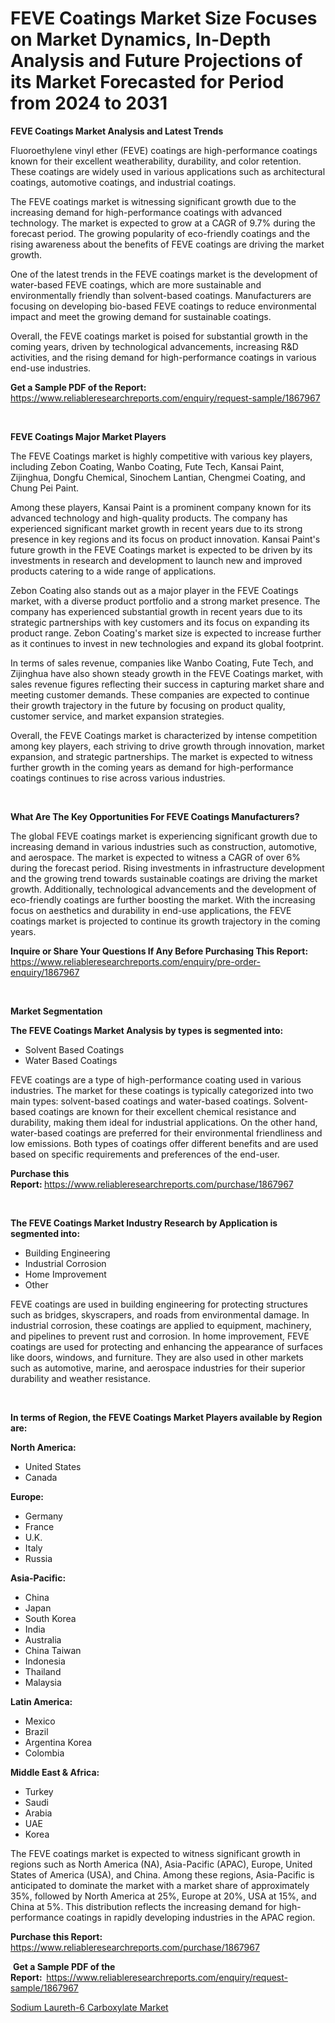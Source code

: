 <p><h1>FEVE Coatings Market Size Focuses on Market Dynamics, In-Depth Analysis and Future Projections of its Market Forecasted for Period from 2024 to 2031</h1></p><p><strong>FEVE Coatings Market Analysis and Latest Trends</strong></p>
<p><p>Fluoroethylene vinyl ether (FEVE) coatings are high-performance coatings known for their excellent weatherability, durability, and color retention. These coatings are widely used in various applications such as architectural coatings, automotive coatings, and industrial coatings.</p><p>The FEVE coatings market is witnessing significant growth due to the increasing demand for high-performance coatings with advanced technology. The market is expected to grow at a CAGR of 9.7% during the forecast period. The growing popularity of eco-friendly coatings and the rising awareness about the benefits of FEVE coatings are driving the market growth.</p><p>One of the latest trends in the FEVE coatings market is the development of water-based FEVE coatings, which are more sustainable and environmentally friendly than solvent-based coatings. Manufacturers are focusing on developing bio-based FEVE coatings to reduce environmental impact and meet the growing demand for sustainable coatings.</p><p>Overall, the FEVE coatings market is poised for substantial growth in the coming years, driven by technological advancements, increasing R&D activities, and the rising demand for high-performance coatings in various end-use industries.</p></p>
<p><strong>Get a Sample PDF of the Report:&nbsp;</strong> <a href="https://www.reliableresearchreports.com/enquiry/request-sample/1867967">https://www.reliableresearchreports.com/enquiry/request-sample/1867967</a></p>
<p>&nbsp;</p>
<p><strong>FEVE Coatings Major Market Players</strong></p>
<p><p>The FEVE Coatings market is highly competitive with various key players, including Zebon Coating, Wanbo Coating, Fute Tech, Kansai Paint, Zijinghua, Dongfu Chemical, Sinochem Lantian, Chengmei Coating, and Chung Pei Paint.</p><p>Among these players, Kansai Paint is a prominent company known for its advanced technology and high-quality products. The company has experienced significant market growth in recent years due to its strong presence in key regions and its focus on product innovation. Kansai Paint's future growth in the FEVE Coatings market is expected to be driven by its investments in research and development to launch new and improved products catering to a wide range of applications.</p><p>Zebon Coating also stands out as a major player in the FEVE Coatings market, with a diverse product portfolio and a strong market presence. The company has experienced substantial growth in recent years due to its strategic partnerships with key customers and its focus on expanding its product range. Zebon Coating's market size is expected to increase further as it continues to invest in new technologies and expand its global footprint.</p><p>In terms of sales revenue, companies like Wanbo Coating, Fute Tech, and Zijinghua have also shown steady growth in the FEVE Coatings market, with sales revenue figures reflecting their success in capturing market share and meeting customer demands. These companies are expected to continue their growth trajectory in the future by focusing on product quality, customer service, and market expansion strategies.</p><p>Overall, the FEVE Coatings market is characterized by intense competition among key players, each striving to drive growth through innovation, market expansion, and strategic partnerships. The market is expected to witness further growth in the coming years as demand for high-performance coatings continues to rise across various industries.</p></p>
<p>&nbsp;</p>
<p><strong>What Are The Key Opportunities For FEVE Coatings Manufacturers?</strong></p>
<p><p>The global FEVE coatings market is experiencing significant growth due to increasing demand in various industries such as construction, automotive, and aerospace. The market is expected to witness a CAGR of over 6% during the forecast period. Rising investments in infrastructure development and the growing trend towards sustainable coatings are driving the market growth. Additionally, technological advancements and the development of eco-friendly coatings are further boosting the market. With the increasing focus on aesthetics and durability in end-use applications, the FEVE coatings market is projected to continue its growth trajectory in the coming years.</p></p>
<p><strong>Inquire or Share Your Questions If Any Before Purchasing This Report:</strong> <a href="https://www.reliableresearchreports.com/enquiry/pre-order-enquiry/1867967">https://www.reliableresearchreports.com/enquiry/pre-order-enquiry/1867967</a></p>
<p>&nbsp;</p>
<p><strong>Market Segmentation</strong></p>
<p><strong>The FEVE Coatings Market Analysis by types is segmented into:</strong></p>
<p><ul><li>Solvent Based Coatings</li><li>Water Based Coatings</li></ul></p>
<p><p>FEVE coatings are a type of high-performance coating used in various industries. The market for these coatings is typically categorized into two main types: solvent-based coatings and water-based coatings. Solvent-based coatings are known for their excellent chemical resistance and durability, making them ideal for industrial applications. On the other hand, water-based coatings are preferred for their environmental friendliness and low emissions. Both types of coatings offer different benefits and are used based on specific requirements and preferences of the end-user.</p></p>
<p><strong>Purchase this Report:&nbsp;</strong><a href="https://www.reliableresearchreports.com/purchase/1867967">https://www.reliableresearchreports.com/purchase/1867967</a></p>
<p>&nbsp;</p>
<p><strong>The FEVE Coatings Market Industry Research by Application is segmented into:</strong></p>
<p><ul><li>Building Engineering</li><li>Industrial Corrosion</li><li>Home Improvement</li><li>Other</li></ul></p>
<p><p>FEVE coatings are used in building engineering for protecting structures such as bridges, skyscrapers, and roads from environmental damage. In industrial corrosion, these coatings are applied to equipment, machinery, and pipelines to prevent rust and corrosion. In home improvement, FEVE coatings are used for protecting and enhancing the appearance of surfaces like doors, windows, and furniture. They are also used in other markets such as automotive, marine, and aerospace industries for their superior durability and weather resistance.</p></p>
<p>&nbsp;</p>
<p><strong>In terms of Region, the FEVE Coatings Market Players available by Region are:</strong></p>
<p>
    <p> <strong> North America: </strong>
        <ul>
            <li>United States</li>
            <li>Canada</li>
        </ul>
        </p> 
    <p> <strong> Europe: </strong>
        <ul>
            <li>Germany</li>
            <li>France</li>
            <li>U.K.</li>
            <li>Italy</li>
            <li>Russia</li>
        </ul>
        </p> 
    <p> <strong> Asia-Pacific: </strong>
        <ul>
            <li>China</li>
            <li>Japan</li>
            <li>South Korea</li>
            <li>India</li>
            <li>Australia</li>
            <li>China Taiwan</li>
            <li>Indonesia</li>
            <li>Thailand</li>
            <li>Malaysia</li>
        </ul>
        </p> 
    <p> <strong> Latin America: </strong>
        <ul>
            <li>Mexico</li>
            <li>Brazil</li>
            <li>Argentina Korea</li>
            <li>Colombia</li>
        </ul>
        </p> 
    <p> <strong> Middle East & Africa: </strong>
        <ul>
            <li>Turkey</li>
            <li>Saudi</li>
            <li>Arabia</li>
            <li>UAE</li>
            <li>Korea</li>
        </ul>
    </p>
    </p>
<p><p>The FEVE coatings market is expected to witness significant growth in regions such as North America (NA), Asia-Pacific (APAC), Europe, United States of America (USA), and China. Among these regions, Asia-Pacific is anticipated to dominate the market with a market share of approximately 35%, followed by North America at 25%, Europe at 20%, USA at 15%, and China at 5%. This distribution reflects the increasing demand for high-performance coatings in rapidly developing industries in the APAC region.</p></p>
<p><strong>Purchase this Report: </strong><a href="https://www.reliableresearchreports.com/purchase/1867967">https://www.reliableresearchreports.com/purchase/1867967</a></p>
<p>&nbsp;<strong>Get a Sample PDF of the Report:&nbsp;&nbsp;</strong><a href="https://www.reliableresearchreports.com/enquiry/request-sample/1867967">https://www.reliableresearchreports.com/enquiry/request-sample/1867967</a></p>
<p><strong></strong></p>
<p><p><a href="https://confirmed-shield-e13.notion.site/Sodium-Laureth-6-Carboxylate-Market-Offer-Valuable-Insights-into-Market-Size-Market-Share-Market-T-26d1f1a8c38340a0b75e9a6f7653b7b5">Sodium Laureth-6 Carboxylate Market</a></p></p>